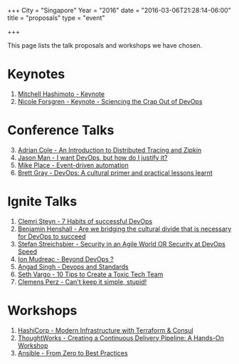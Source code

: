 +++
City = "Singapore"
Year = "2016"
date = "2016-03-06T21:28:14-06:00"
title = "proposals"
type = "event"

+++

This page lists the talk proposals and workshops we have chosen.

# Keynotes

1. [Mitchell Hashimoto - Keynote](/events/2016-singapore/program/mitchell-hashimoto)
2. [Nicole Forsgren - Keynote - Sciencing the Crap Out of DevOps](/events/2016-singapore/program/nicole-forsgren)

# Conference Talks

3. [Adrian Cole - An Introduction to Distributed Tracing and Zipkin](/events/2016-singapore/program/adrian-cole)
4. [Jason Man - I want DevOps, but how do I justify it?](/events/2016-singapore/program/jason-man)
5. [Mike Place - Event-driven automation](/events/2016-singapore/program/mike-place)
6. [Brett Gray - DevOps: A cultural primer and practical lessons learnt](/events/2016-singapore/program/brett-gray)

# Ignite Talks

1. [Clemri Steyn - 7 Habits of successful DevOps](/events/2016-singapore/program/clemri-steyn)
2. [Benjamin Henshall - Are we bridging the cultural divide that is necessary for DevOps to succeed](/events/2016-singapore/program/benjamin-henshall)
3. [Stefan Streichsbier - Security in an Agile World OR Security at DevOps Speed](/events/2016-singapore/program/stefan-streichsbier)
4. [Ion Mudreac - Beyond DevOps ?](/events/2016-singapore/program/ion-mudreac)
5. [Angad Singh - Devops and Standards](/events/2016-singapore/program/angad-singh)
6. [Seth Vargo - 10 Tips to Create a Toxic Tech Team](/events/2016-singapore/program/10-tips-to-create-toxic-tech-team)
7. [Clemens Perz - Can't keep it simple, stupid!](/events/2016-singapore/program/clemens-perz)

# Workshops

1. [HashiCorp - Modern Infrastructure with Terraform & Consul](/events/2016-singapore/program/seth-vargo)
2. [ThoughtWorks - Creating a Continuous Delivery Pipeline: A Hands-On Workshop](/events/2016-singapore/program/ken-mugrage)
3. [Ansible - From Zero to Best Practices](/events/2016-singapore/program/will-thames)
